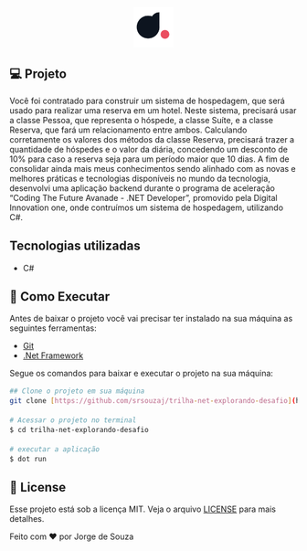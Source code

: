 <p align="center">
  <img alt="logo"  width="70px" height="70px" src=".github/logo.png" />
</p>

## **💻** Projeto

Você foi contratado para construir um sistema de hospedagem, que será usado para realizar uma reserva em um hotel. Neste sistema, precisará usar a classe Pessoa, que representa o hóspede, a classe Suíte, e a classe Reserva, que fará um relacionamento entre ambos. Calculando corretamente os valores dos métodos da classe Reserva, precisará trazer a quantidade de hóspedes e o valor da diária, concedendo um desconto de 10% para caso a reserva seja para um período maior que 10 dias.
A fim de consolidar ainda mais meus conhecimentos sendo alinhado com as novas e melhores práticas e tecnologias disponíveis no mundo da tecnologia, desenvolvi uma aplicação backend durante o programa de aceleração “Coding The Future Avanade - .NET Developer”, promovido pela Digital Innovation one, onde contruímos um sistema de hospedagem, utilizando C#.

## Tecnologias utilizadas

- C#

## **🚀** Como Executar

Antes de baixar o projeto você vai precisar ter instalado na sua máquina as seguintes ferramentas:

- [Git](https://git-scm.com/)
- [.Net Framework](https://dotnet.microsoft.com/pt-br/download/dotnet-framework)

Segue os comandos para baixar e executar o projeto na sua máquina:

```bash
## Clone o projeto em sua máquina
git clone [https://github.com/srsouzaj/trilha-net-explorando-desafio](https://github.com/srsouzaj/trilha-net-explorando-desafio

# Acessar o projeto no terminal
$ cd trilha-net-explorando-desafio

# executar a aplicação
$ dot run

```

## 📝 License

Esse projeto está sob a licença MIT. Veja o arquivo [LICENSE](https://github.com/srsouzaj/06-ignite-call/blob/master/LICENSE.md) para mais detalhes.

Feito com ❤️ por Jorge de Souza
